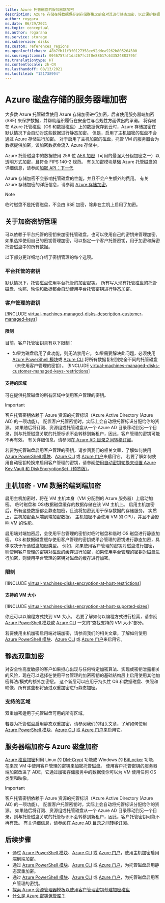 ```yaml
---
title: Azure 托管磁盘的服务器端加密
description: Azure 存储在将数据保存到存储群集之前会对其进行静态加密，以此保护数据。 可以使用客户管理的密钥通过自己的密钥来管理加密，也可以依赖 Microsoft 托管的密钥来加密你的托管磁盘。
author: roygara
ms.date: 06/29/2021
ms.topic: conceptual
ms.author: rogarana
ms.service: storage
ms.subservice: disks
ms.custom: references_regions
ms.openlocfilehash: 48b7fb11f3f0127358ee92ddea9262b805264500
ms.sourcegitcommit: 0046757af1da267fc2f0e88617c633524883795f
ms.translationtype: HT
ms.contentlocale: zh-CN
ms.lasthandoff: 08/13/2021
ms.locfileid: "121738994"
---
```

# <a name="server-side-encryption-of-azure-disk-storage"></a>Azure 磁盘存储的服务器端加密

大多数 Azure 托管磁盘使用 Azure 存储加密进行加密，后者使用服务器端加密 (SSE) 来保护数据，并帮助组织履行在安全性与合规性方面做出的承诺。 将存储在 Azure 托管磁盘（OS 和数据磁盘）上的数据保存到云时，Azure 存储加密在默认情况下会自动对这些数据进行静态加密。 但是，启用了主机加密的磁盘不会通过 Azure 存储进行加密。 对于启用了主机加密的磁盘，托管 VM 的服务器会为数据提供加密，该加密数据会流入 Azure 存储中。

Azure 托管磁盘中的数据使用 256 位 [AES 加密](https://en.wikipedia.org/wiki/Advanced_Encryption_Standard)（可用的最强大分组加密之一）以透明方式加密，且符合 FIPS 140-2 规范。 有关加密模块基础 Azure 托管磁盘的详细信息，请参阅[加密 API：下一代](/windows/desktop/seccng/cng-portal)

Azure 存储加密不会影响托管磁盘的性能，并且不会产生额外的费用。 有关 Azure 存储加密的详细信息，请参阅 [Azure 存储加密](../storage/common/storage-service-encryption.md)。

> [!NOTE]
> 临时磁盘不是托管磁盘，不会由 SSE 加密，除非在主机上启用了加密。

## <a name="about-encryption-key-management"></a>关于加密密钥管理

可以依赖于平台托管的密钥来加密托管磁盘，也可以使用自己的密钥来管理加密。 如果选择使用自己的密钥管理加密，可以指定一个客户托管密钥，用于加密和解密托管磁盘中的所有数据。 

以下部分更详细地介绍了密钥管理的每个选项。

### <a name="platform-managed-keys"></a>平台托管的密钥

默认情况下，托管磁盘使用平台托管的加密密钥。 所有写入现有托管磁盘的托管磁盘、快照、映像和数据都会自动使用平台托管密钥进行静态加密。

### <a name="customer-managed-keys"></a>客户管理的密钥

[!INCLUDE [virtual-machines-managed-disks-description-customer-managed-keys](../../includes/virtual-machines-managed-disks-description-customer-managed-keys.md)]

#### <a name="restrictions"></a>限制

目前，客户托管密钥具有以下限制：

- 如果为磁盘启用了此功能，则无法禁用它。
    如果需要解决此问题，必须使用 [Azure PowerShell 模块](windows/disks-upload-vhd-to-managed-disk-powershell.md#copy-a-managed-disk)或 [Azure CLI](linux/disks-upload-vhd-to-managed-disk-cli.md#copy-a-managed-disk) 将所有数据复制到完全不同的托管磁盘（未使用客户管理的密钥）。
[!INCLUDE [virtual-machines-managed-disks-customer-managed-keys-restrictions](../../includes/virtual-machines-managed-disks-customer-managed-keys-restrictions.md)]

#### <a name="supported-regions"></a>支持的区域

可在提供托管磁盘的所有区域中使用客户管理的密钥。

> [!IMPORTANT]
> 客户托管密钥依赖于 Azure 资源的托管标识（Azure Active Directory (Azure AD) 的一项功能）。 配置客户托管密钥时，实际上会自动将托管标识分配给你的资源。 如果随后将订阅、资源组或托管磁盘从一个 Azure AD 目录移动到另一个目录，则与托管磁盘关联的托管标识不会转移到新租户，因此，客户管理的密钥可能不再有效。 有关详细信息，请参阅[在 Azure AD 目录之间转移订阅](../active-directory/managed-identities-azure-resources/known-issues.md#transferring-a-subscription-between-azure-ad-directories)。

若要为托管磁盘启用客户管理的密钥，请参阅我们的相关文章，了解如何使用 [Azure PowerShell 模块](windows/disks-enable-customer-managed-keys-powershell.md)、[Azure CLI](linux/disks-enable-customer-managed-keys-cli.md) 或 [Azure 门户](disks-enable-customer-managed-keys-portal.md)来启用它。 若要了解如何使用自动密钥轮换来启用客户管理的密钥，请参阅[使用自动密钥轮换来设置 Azure Key Vault 和 DiskEncryptionSet（预览版）](windows/disks-enable-customer-managed-keys-powershell.md#set-up-an-azure-key-vault-and-diskencryptionset-with-automatic-key-rotation-preview)。

## <a name="encryption-at-host---end-to-end-encryption-for-your-vm-data"></a>主机加密 - VM 数据的端到端加密

启用主机加密时，将在 VM 主机本身（VM 分配到的 Azure 服务器）上启动加密。 临时磁盘和 OS/数据磁盘缓存的数据存储在该 VM 主机上。 启用主机加密后，所有这些数据都会静态加密，且流将加密到用于保存数据的存储服务。 实质上，主机加密会从端到端加密数据。 主机加密不会使用 VM 的 CPU，并且不会影响 VM 的性能。 

启用端对端加密后，会使用平台管理的密钥对临时磁盘和临时 OS 磁盘进行静态加密。 OS 和数据磁盘缓存使用客户管理的密钥或平台管理的密钥进行静态加密，具体取决于所选磁盘加密类型。 例如，如果使用客户管理的密钥对磁盘进行加密，则使用客户管理的密钥对磁盘的缓存进行加密，如果使用平台管理的密钥对磁盘进行加密，则使用平台管理的密钥对磁盘的缓存进行加密。

### <a name="restrictions"></a>限制

[!INCLUDE [virtual-machines-disks-encryption-at-host-restrictions](../../includes/virtual-machines-disks-encryption-at-host-restrictions.md)]

#### <a name="supported-vm-sizes"></a>支持的 VM 大小

[!INCLUDE [virtual-machines-disks-encryption-at-host-suported-sizes](../../includes/virtual-machines-disks-encryption-at-host-suported-sizes.md)]

你还可以以编程方式找到 VM 大小。 若要了解如何以编程方式进行检索，请参阅 [Azure PowerShell 模块](windows/disks-enable-host-based-encryption-powershell.md#finding-supported-vm-sizes)或 [Azure CLI](linux/disks-enable-host-based-encryption-cli.md#finding-supported-vm-sizes) 一文的“查找支持的 VM 大小”部分。

若要使用主机加密启用端对端加密，请参阅我们的相关文章，了解如何使用 [Azure PowerShell 模块](windows/disks-enable-host-based-encryption-powershell.md)、[Azure CLI](linux/disks-enable-host-based-encryption-cli.md) 或 [Azure 门户](disks-enable-host-based-encryption-portal.md)来启用它。

## <a name="double-encryption-at-rest"></a>静态双重加密

对安全性高度敏感的客户如果担心出现与任何特定加密算法、实现或密钥泄露相关的风险，现在可以选择在使用平台管理的加密密钥的基础结构层上启用使用其他加密算法/模式的额外加密层。 这个新层可以应用于持久性 OS 和数据磁盘、快照和映像，所有这些都将通过双重加密进行静态加密。

### <a name="supported-regions"></a>支持的区域

双重加密适用于托管磁盘可用的所有区域。

若要为托管磁盘启用静态双重加密，请参阅我们的相关文章，了解如何使用 [Azure PowerShell 模块](windows/disks-enable-double-encryption-at-rest-powershell.md)、[Azure CLI](linux/disks-enable-double-encryption-at-rest-cli.md) 或 [Azure 门户](disks-enable-double-encryption-at-rest-portal.md)来启用它。

## <a name="server-side-encryption-versus-azure-disk-encryption"></a>服务器端加密与 Azure 磁盘加密

[Azure 磁盘加密](../security/fundamentals/azure-disk-encryption-vms-vmss.md)利用 Linux 的 [DM-Crypt](https://en.wikipedia.org/wiki/Dm-crypt) 功能或 Windows 的 [BitLocker](/windows/security/information-protection/bitlocker/bitlocker-overview) 功能，在来宾 VM 中使用客户管理的密钥来加密托管磁盘。  使用客户托管密钥的服务器端加密改进了 ADE，它通过加密存储服务中的数据使你可以为 VM 使用任何 OS 类型和映像。
> [!IMPORTANT]
> 客户托管密钥依赖于 Azure 资源的托管标识（Azure Active Directory (Azure AD) 的一项功能）。 配置客户托管密钥时，实际上会自动将托管标识分配给你的资源。 如果随后将订阅、资源组或托管磁盘从一个 Azure AD 目录移动到另一个目录，则与托管磁盘关联的托管标识不会转移到新租户，因此，客户托管密钥可能不再有效。 有关详细信息，请参阅[在 Azure AD 目录之间转移订阅](../active-directory/managed-identities-azure-resources/known-issues.md#transferring-a-subscription-between-azure-ad-directories)。

## <a name="next-steps"></a>后续步骤

- 通过 [Azure PowerShell 模块](windows/disks-enable-host-based-encryption-powershell.md)、[Azure CLI](linux/disks-enable-host-based-encryption-cli.md) 或 [Azure 门户](disks-enable-host-based-encryption-portal.md)，使用主机加密启用端到端加密。
- 通过 [Azure PowerShell 模块](windows/disks-enable-double-encryption-at-rest-powershell.md)、[Azure CLI](linux/disks-enable-double-encryption-at-rest-cli.md) 或 [Azure 门户](disks-enable-double-encryption-at-rest-portal.md)，为托管磁盘启用静态双重加密。
- 通过 [Azure PowerShell 模块](windows/disks-enable-customer-managed-keys-powershell.md)、[Azure CLI](linux/disks-enable-customer-managed-keys-cli.md) 或 [Azure 门户](disks-enable-customer-managed-keys-portal.md)，为托管磁盘启用客户管理的密钥。
- [探索 Azure 资源管理器模板以使用客户管理密钥创建加密磁盘](https://github.com/ramankumarlive/manageddiskscmkpreview)
- [什么是 Azure 密钥保管库？](../key-vault/general/overview.md)
